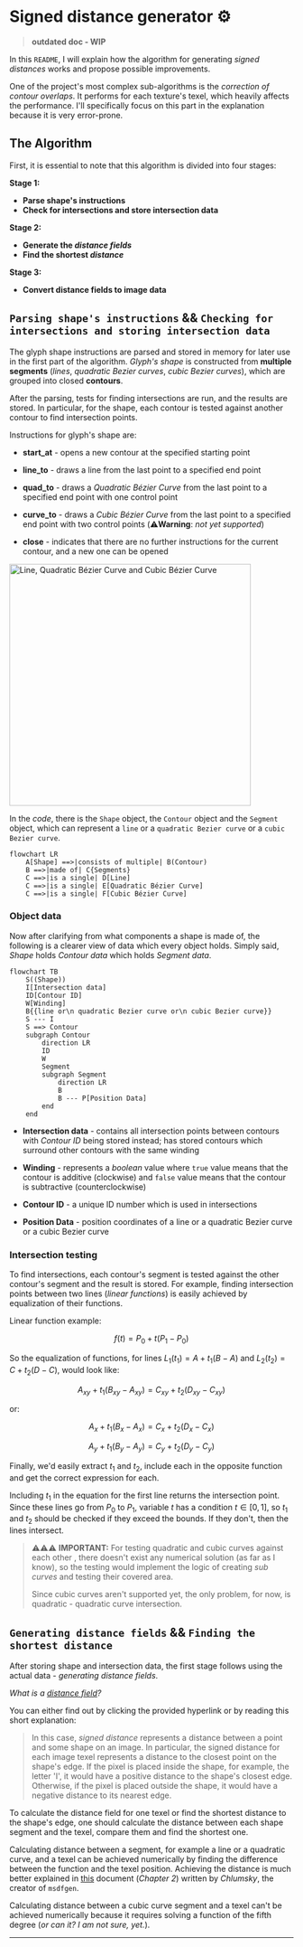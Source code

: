 # Signed distance generator :gear:

> **outdated doc - WIP**

In this `README`, I will explain how the algorithm for generating *signed distances* works and propose possible improvements.

One of the project's most complex sub-algorithms is the *correction of contour overlaps*. It performs for each texture's texel, which heavily affects the performance. I'll specifically focus on this part in the explanation because it is very error-prone.

## **The Algorithm**

First, it is essential to note that this algorithm is divided into four stages:

**Stage 1:**

- **Parse shape's instructions**
- **Check for intersections and store intersection data**

**Stage 2:**

- **Generate the *distance fields***
- **Find the shortest *distance***

**Stage 3:**

- **Convert distance fields to image data**

## `Parsing shape's instructions` && `Checking for intersections and storing intersection data`

The glyph shape instructions are parsed and stored in memory for later use in the first part of the algorithm. *Glyph's shape* is constructed from **multiple segments** (*lines*, *quadratic Bezier curves*, *cubic Bezier curves*), which are grouped into closed **contours**.

After the parsing, tests for finding intersections are run, and the results are stored. In particular, for the shape, each contour is tested against another contour to find intersection points.

Instructions for glyph's shape are:

- **start_at** - opens a new contour at the specified starting point

- **line_to** - draws a line from the last point to a specified end point

- **quad_to** - draws a *Quadratic Bézier Curve* from the last point to a specified end point with one control point

- **curve_to** - draws a *Cubic Bézier Curve* from the last point to a specified end point with two control points (:warning:**Warning**: *not yet supported*)

- **close** - indicates that there are no further instructions for the current contour, and a new one can be opened

<img title="" src="https://upload.wikimedia.org/wikipedia/commons/9/99/Bezier_grad123.svg" alt="Line, Quadratic Bézier Curve and Cubic Bézier Curve" width="428" data-align="inline">

In the *code*, there is the `Shape` object, the `Contour` object and the `Segment` object, which can represent a `line` or a `quadratic Bezier curve` or a `cubic Bezier curve`.

```mermaid
flowchart LR
    A[Shape] ==>|consists of multiple| B(Contour)
    B ==>|made of| C{Segments}
    C ==>|is a single| D[Line]
    C ==>|is a single| E[Quadratic Bézier Curve]
    C ==>|is a single| F[Cubic Bézier Curve]
```

### **Object data**

Now after clarifying from what components a shape is made of, the following is a clearer view of data which every object holds. Simply said, *Shape* holds *Contour data* which holds *Segment data*.

```mermaid
flowchart TB
    S((Shape))
    I[Intersection data]
    ID[Contour ID]
    W[Winding]
    B{{line or\n quadratic Bezier curve or\n cubic Bezier curve}}
    S --- I
    S ==> Contour
    subgraph Contour
        direction LR
        ID
        W
        Segment
        subgraph Segment
            direction LR
            B
            B --- P[Position Data]
        end
    end
```

- **Intersection data** - contains all intersection points between contours with *Contour ID* being stored instead; has stored contours which surround other contours with the same winding

- **Winding** - represents a *boolean* value where `true` value means that the contour is additive (clockwise) and `false` value means that the contour is subtractive (counterclockwise)

- **Contour ID** - a unique ID number which is used in intersections

- **Position Data** - position coordinates of a line or a quadratic Bezier curve or a cubic Bezier curve



### **Intersection testing**

To find intersections, each contour's segment is tested against the other contour's segment and the result is stored. For example, finding intersection points between two lines (*linear functions*) is easily achieved by equalization of their functions.

Linear function example:

$$
f(t) = P_0 + t(P_1 - P_0)
$$

So the equalization of functions, for lines $L_1(t_1) = A + t_1(B - A)$ and $L_2(t_2) = C + t_2(D - C)$, would look like:    

$$
A_{xy} + t_1(B_{xy} - A_{xy}) = C_{xy} + t_2(D_{xy} - C_{xy})
$$

or:

$$
A_x + t_1 (B_x - A_x) = C_x + t_2 (D_x - C_x)
$$

$$
A_y + t_1 (B_y - A_y) = C_y + t_2 (D_y - C_y)
$$

Finally, we'd easily extract $t_1$ and $t_2$, include each in the opposite function and get the correct expression for each.

Including $t_1$ in the equation for the first line returns the intersection point. Since these lines go from $P_0$ to $P_1$, variable $t$ has a condition $t \in [0, 1]$, so $t_1$ and $t_2$ should be checked if they exceed the bounds. If they don't, then the lines intersect.

> :warning::warning::warning: **IMPORTANT:** For testing quadratic and cubic curves against each other , there doesn't exist any numerical solution (as far as I know), so the testing would implement the logic of creating *sub curves* and testing their covered area. 
> 
> Since cubic curves aren't supported yet, the only problem, for now, is quadratic - quadratic curve intersection.

## `Generating distance fields` && `Finding the shortest distance`

After storing shape and intersection data, the first stage follows using the actual data - *generating distance fields*. 

*What is a [distance field](https://prideout.net/blog/distance_fields/)?*

You can either find out by clicking the provided hyperlink or by reading this short explanation:

> In this case, *signed distance* represents a distance between a point and some shape on an image. In particular, the signed distance for each image texel represents a distance to the closest point on the shape's edge. If the pixel is placed inside the shape, for example, the letter 'I', it would have a positive distance to the shape's closest edge. Otherwise, if the pixel is placed outside the shape, it would have a negative distance to its nearest edge.

To calculate the distance field for one texel or find the shortest distance to the shape's edge, one should calculate the distance between each shape segment and the texel, compare them and find the shortest one.

Calculating distance between a segment, for example a line or a quadratic curve, and a texel can be achieved numerically by finding the difference between the function and the texel position. Achieving the distance is much better explained in [this](https://github.com/Chlumsky/msdfgen/files/3050967/thesis.pdf) document (*Chapter 2*) written by *Chlumsky*, the creator of `msdfgen`.

Calculating distance between a cubic curve segment and a texel can't be achieved numerically because it requires solving a function of the fifth degree (*or can it? I am not sure, yet.*).

---